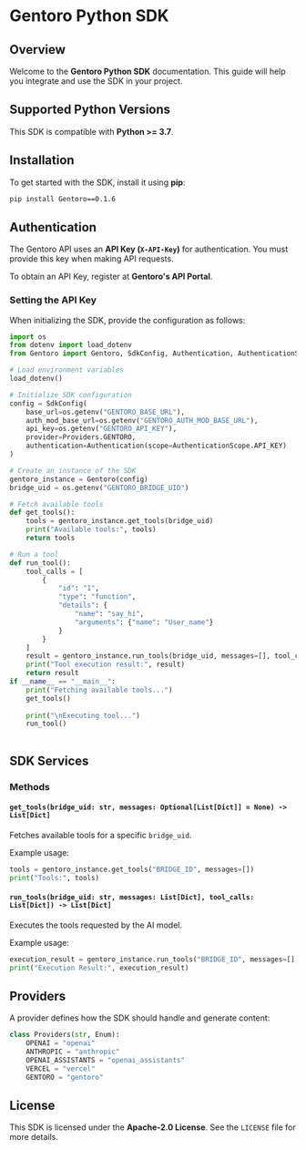 # Gentoro Python SDK

## Overview
Welcome to the **Gentoro Python SDK** documentation. This guide will help you integrate and use the SDK in your project.

## Supported Python Versions
This SDK is compatible with **Python >= 3.7**.

## Installation
To get started with the SDK, install it using **pip**:

```bash
pip install Gentoro==0.1.6
```

## Authentication
The Gentoro API uses an **API Key (`X-API-Key`)** for authentication. You must provide this key when making API requests.

To obtain an API Key, register at **Gentoro's API Portal**.

### Setting the API Key
When initializing the SDK, provide the configuration as follows:

```python
import os
from dotenv import load_dotenv
from Gentoro import Gentoro, SdkConfig, Authentication, AuthenticationScope, Providers

# Load environment variables
load_dotenv()

# Initialize SDK configuration
config = SdkConfig(
    base_url=os.getenv("GENTORO_BASE_URL"),
    auth_mod_base_url=os.getenv("GENTORO_AUTH_MOD_BASE_URL"),
    api_key=os.getenv("GENTORO_API_KEY"),
    provider=Providers.GENTORO,
    authentication=Authentication(scope=AuthenticationScope.API_KEY)
)

# Create an instance of the SDK
gentoro_instance = Gentoro(config)
bridge_uid = os.getenv("GENTORO_BRIDGE_UID")

# Fetch available tools
def get_tools():
    tools = gentoro_instance.get_tools(bridge_uid)
    print("Available tools:", tools)
    return tools

# Run a tool
def run_tool():
    tool_calls = [
        {
            "id": "1",
            "type": "function",
            "details": {
                "name": "say_hi",
                "arguments": {"name": "User_name"}
            }
        }
    ]
    result = gentoro_instance.run_tools(bridge_uid, messages=[], tool_calls=tool_calls)
    print("Tool execution result:", result)
    return result
if __name__ == "__main__":
    print("Fetching available tools...")
    get_tools()
    
    print("\nExecuting tool...")
    run_tool()
    
```

## SDK Services
### Methods
#### `get_tools(bridge_uid: str, messages: Optional[List[Dict]] = None) -> List[Dict]`
Fetches available tools for a specific `bridge_uid`.

Example usage:
```python
tools = gentoro_instance.get_tools("BRIDGE_ID", messages=[])
print("Tools:", tools)
```

#### `run_tools(bridge_uid: str, messages: List[Dict], tool_calls: List[Dict]) -> List[Dict]`
Executes the tools requested by the AI model.

Example usage:
```python
execution_result = gentoro_instance.run_tools("BRIDGE_ID", messages=[], tool_calls=tool_calls)
print("Execution Result:", execution_result)
```

## Providers
A provider defines how the SDK should handle and generate content:

```python
class Providers(str, Enum):
    OPENAI = "openai"
    ANTHROPIC = "anthropic"
    OPENAI_ASSISTANTS = "openai_assistants"
    VERCEL = "vercel"
    GENTORO = "gentoro"
```

## License
This SDK is licensed under the **Apache-2.0 License**. See the `LICENSE` file for more details.


